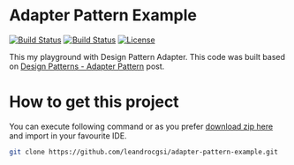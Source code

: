 # Adapter Pattern Example

[![Build Status](https://travis-ci.org/leandrocgsi/adapter-pattern-generic-converter-example.svg?branch=master)](https://travis-ci.org/leandrocgsi/adapter-pattern-generic-converter-example)
[![Build Status](https://circleci.com/gh/leandrocgsi/adapter-pattern-example.svg?&style=shield)](https://circleci.com/gh/leandrocgsi/adapter-pattern-example/)
[![License](https://img.shields.io/badge/license-Apache%20License%202.0-blue.svg?maxAge=2592000)](https://github.com/leandrocgsi/adapter-pattern-example/blob/master/LICENSE.txt)

This my playground with Design Pattern Adapter. This code was built based on [Design Patterns - Adapter Pattern](https://www.tutorialspoint.com/design_pattern/adapter_pattern.htm) post.




# How to get this project

You can execute following command or as you prefer [download zip here](https://github.com/leandrocgsi/adapter-pattern-example/archive/master.zip) and import in your favourite IDE.

```sh
git clone https://github.com/leandrocgsi/adapter-pattern-example.git
```
